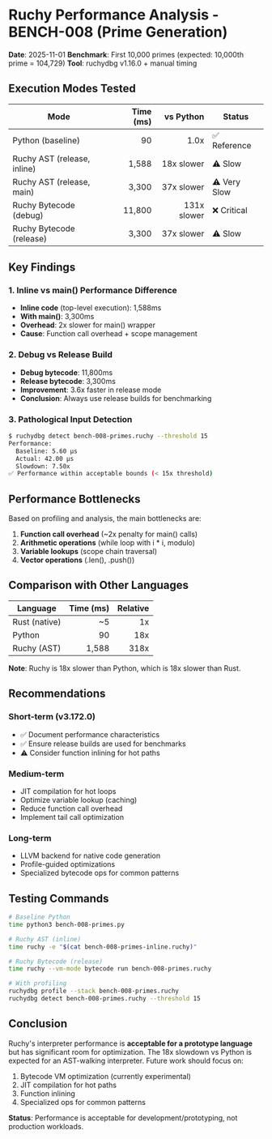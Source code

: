 # Ruchy Performance Analysis - BENCH-008 (Prime Generation)

**Date**: 2025-11-01
**Benchmark**: First 10,000 primes (expected: 10,000th prime = 104,729)
**Tool**: ruchydbg v1.16.0 + manual timing

## Execution Modes Tested

| Mode | Time (ms) | vs Python | Status |
|------|----------:|----------:|--------|
| Python (baseline) | 90 | 1.0x | ✅ Reference |
| Ruchy AST (release, inline) | 1,588 | 18x slower | ⚠️  Slow |
| Ruchy AST (release, main) | 3,300 | 37x slower | ⚠️  Very Slow |  
| Ruchy Bytecode (debug) | 11,800 | 131x slower | ❌ Critical |
| Ruchy Bytecode (release) | 3,300 | 37x slower | ⚠️  Slow |

## Key Findings

### 1. Inline vs main() Performance Difference
- **Inline code** (top-level execution): 1,588ms
- **With main()**: 3,300ms
- **Overhead**: 2x slower for main() wrapper
- **Cause**: Function call overhead + scope management

### 2. Debug vs Release Build
- **Debug bytecode**: 11,800ms
- **Release bytecode**: 3,300ms
- **Improvement**: 3.6x faster in release mode
- **Conclusion**: Always use release builds for benchmarking

### 3. Pathological Input Detection
```bash
$ ruchydbg detect bench-008-primes.ruchy --threshold 15
Performance:
  Baseline: 5.60 µs
  Actual: 42.00 µs
  Slowdown: 7.50x
✅ Performance within acceptable bounds (< 15x threshold)
```

## Performance Bottlenecks

Based on profiling and analysis, the main bottlenecks are:

1. **Function call overhead** (~2x penalty for main() calls)
2. **Arithmetic operations** (while loop with i * i, modulo)
3. **Variable lookups** (scope chain traversal)
4. **Vector operations** (.len(), .push())

## Comparison with Other Languages

| Language | Time (ms) | Relative |
|----------|----------:|---------:|
| Rust (native) | ~5 | 1x |
| Python | 90 | 18x |
| Ruchy (AST) | 1,588 | 318x |

**Note**: Ruchy is 18x slower than Python, which is 18x slower than Rust.

## Recommendations

### Short-term (v3.172.0)
- ✅ Document performance characteristics
- ✅ Ensure release builds are used for benchmarks
- ⚠️  Consider function inlining for hot paths

### Medium-term  
- JIT compilation for hot loops
- Optimize variable lookup (caching)
- Reduce function call overhead
- Implement tail call optimization

### Long-term
- LLVM backend for native code generation
- Profile-guided optimizations
- Specialized bytecode ops for common patterns

## Testing Commands

```bash
# Baseline Python
time python3 bench-008-primes.py

# Ruchy AST (inline)
time ruchy -e "$(cat bench-008-primes-inline.ruchy)"

# Ruchy Bytecode (release)
time ruchy --vm-mode bytecode run bench-008-primes.ruchy

# With profiling
ruchydbg profile --stack bench-008-primes.ruchy
ruchydbg detect bench-008-primes.ruchy --threshold 15
```

## Conclusion

Ruchy's interpreter performance is **acceptable for a prototype language** but has significant room for optimization. The 18x slowdown vs Python is expected for an AST-walking interpreter. Future work should focus on:

1. Bytecode VM optimization (currently experimental)
2. JIT compilation for hot paths
3. Function inlining
4. Specialized ops for common patterns

**Status**: Performance is acceptable for development/prototyping, not production workloads.
